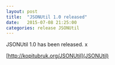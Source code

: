 ```yaml
---
layout: post
title:  "JSONUtil 1.0 released"
date:   2015-07-08 21:25:00
categories: release JSONUtil
---
```

JSONUtil 1.0 has been released. x

[http://kopitubruk.org/JSONUtil](JSONUtil)
